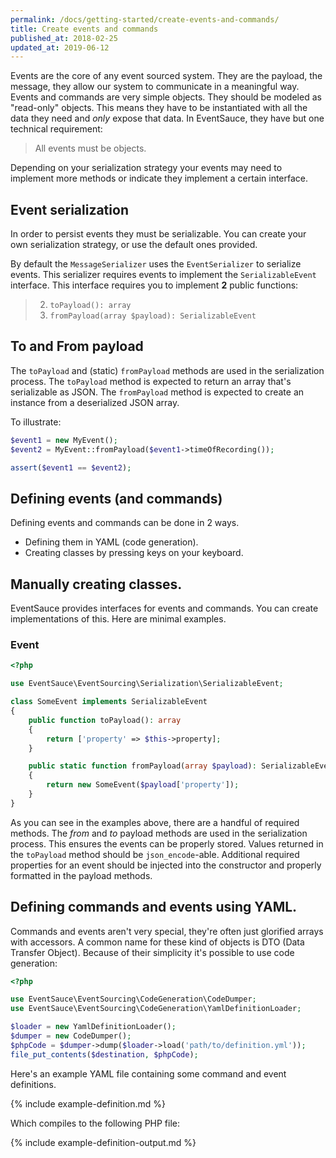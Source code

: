 ```yaml
---
permalink: /docs/getting-started/create-events-and-commands/
title: Create events and commands
published_at: 2018-02-25
updated_at: 2019-06-12
---
```


Events are the core of any event sourced system. They are the payload,
the message, they allow our system to communicate in a meaningful way.
Events and commands are very simple objects. They should be modeled
as "read-only" objects. This means they have to be instantiated with
all the data they need and _only_ expose that data. In EventSauce,
they have but one technical requirement:

> All events must be objects.

Depending on your serialization strategy your events may need to implement
more methods or indicate they implement a certain interface.

## Event serialization

In order to persist events they must be serializable. You can create your
own serialization strategy, or use the default ones provided.

By default the `MessageSerializer` uses the `EventSerializer` to serialize
events. This serializer requires events to implement the `SerializableEvent`
interface. This interface requires you to implement **2** public functions:

> 2. `toPayload(): array`
> 3. `fromPayload(array $payload): SerializableEvent`

## To and From payload

The `toPayload` and (static) `fromPayload` methods are used in the serialization
process. The `toPayload` method is expected to return an array that's serializable as JSON.
The `fromPayload` method is expected to create an instance from a deserialized JSON array.

To illustrate:

```php
$event1 = new MyEvent();
$event2 = MyEvent::fromPayload($event1->timeOfRecording());

assert($event1 == $event2);
```

## Defining events (and commands)

Defining events and commands can be done in 2 ways.

* Defining them in YAML (code generation).
* Creating classes by pressing keys on your keyboard.


## Manually creating classes.

EventSauce provides interfaces for events and commands. You can create implementations of this. Here are minimal 
examples.

### Event

```php
<?php

use EventSauce\EventSourcing\Serialization\SerializableEvent;

class SomeEvent implements SerializableEvent
{
    public function toPayload(): array
    {
        return ['property' => $this->property];
    }

    public static function fromPayload(array $payload): SerializableEvent
    {
        return new SomeEvent($payload['property']);
    }
}
```

As you can see in the examples above, there are a handful of required methods.  The _from_ and _to_ payload methods are
used in the serialization process. This ensures the events can be properly stored. Values returned in the `toPayload`
method should be `json_encode`-able. Additional required properties for an event should be injected into the constructor
and properly formatted in the payload methods.

## Defining commands and events using YAML.

Commands and events aren't very special, they're often just glorified arrays with accessors. A common name for these kind
of objects is DTO (Data Transfer Object). Because of their simplicity it's possible to use code generation:

```php
<?php

use EventSauce\EventSourcing\CodeGeneration\CodeDumper;
use EventSauce\EventSourcing\CodeGeneration\YamlDefinitionLoader;

$loader = new YamlDefinitionLoader();
$dumper = new CodeDumper();
$phpCode = $dumper->dump($loader->load('path/to/definition.yml'));
file_put_contents($destination, $phpCode);
```

Here's an example YAML file containing some command and event definitions.

{% include example-definition.md %}

Which compiles to the following PHP file:
 
{% include example-definition-output.md %}
